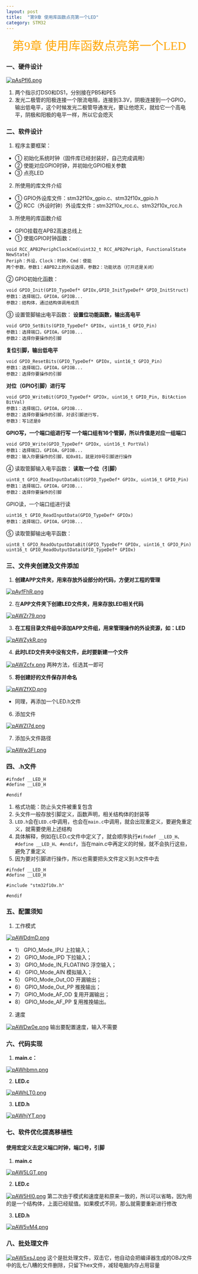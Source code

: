 ```yaml
---
layout: post
title:  "第9章 使用库函数点亮第一个LED"
category: STM32
---
```


<center><font face = "楷体" size = 6 color = orange>第9章 使用库函数点亮第一个LED</font></center>

### 一、硬件设计
[![pAsPfl6.png](https://s21.ax1x.com/2024/11/04/pAsPfl6.png)](https://imgse.com/i/pAsPfl6)
1. 两个指示灯DS0和DS1，分别接在PB5和PE5
2. 发光二极管的阳极连接一个限流电阻，连接到3.3V，阴极连接到一个GPIO，输出低电平，这个时候发光二极管导通发光，要让他熄灭，就给它一个高电平，阴极和阳极的电平一样，所以它会熄灭

### 二、软件设计
1. 程序主要框架：
- ① 初始化系统时钟（固件库已经封装好，自己完成调用）
- ② 使能对应GPIO时钟，并初始化GPIO相关参数
- ③ 点亮LED

2. 所使用的库文件介绍
- ① GPIO外设库文件：stm32f10x_gpio.c、stm32f10x_gpio.h
- ② RCC（外设时钟）外设库文件：stm32f10x_rcc.c、stm32f10x_rcc.h

3. 所使用的库函数介绍
- GPIO挂载在APB2高速总线上
- ① 使能GPIO时钟函数：
```
void RCC_APB2PeriphClockCmd(uint32_t RCC_APB2Periph, FunctionalState NewState)
Periph：外设，Clock：时钟，Cmd：使能
两个参数，参数1：ABPB2上的外设选择，参数2：功能状态（打开还是关闭）
```
② GPIO初始化函数：
```
void GPIO_Init(GPIO_TypeDef* GPIOx,GPIO_InitTypeDef* GPIO_InitStruct)
参数1：选择端口，GPIOA，GPIOB...
参数2：结构体，通过结构体调用成员
```
③ 设置管脚输出电平函数：
**设置位功能函数，输出高电平**
```
void GPIO_SetBits(GPIO_TypeDef* GPIOx, uint16_t GPIO_Pin)
参数1：选择端口，GPIOA，GPIOB...
参数2：选择你要操作的引脚
```
**复位引脚，输出低电平**
```
void GPIO_ResetBits(GPIO_TypeDef* GPIOx, uint16_t GPIO_Pin)
参数1：选择端口，GPIOA，GPIOB...
参数2：选择你要操作的引脚
```
**对位（GPIO引脚）进行写**
```
void GPIO_WriteBit(GPIO_TypeDef* GPIOx, uint16_t GPIO_Pin, BitAction BitVal)
参数1：选择端口，GPIOA，GPIOB...
参数2：选择你要操作的引脚，对该引脚进行写，
参数3：写1还是0
```
**GPIO写，一个端口组进行写
一个端口组有16个管脚，所以传值是对应一组端口**
```
void GPIO_Write(GPIO_TypeDef* GPIOx, uint16_t PortVal)
参数1：选择端口，GPIOA，GPIOB...
参数2：输入你要操作的引脚，如0x01，就是对0号引脚进行操作
```
④ 读取管脚输入电平函数：
**读取一个位（引脚）**
```
uint8_t GPIO_ReadInputDataBit(GPIO_TypeDef* GPIOx, uint16_t GPIO_Pin)
参数1：选择端口，GPIOA，GPIOB...
参数2：选择你要操作的引脚
```
GPIO读，一个端口组进行读
```
uint16_t GPIO_ReadInputData(GPIO_TypeDef* GPIOx)
参数1：选择端口，GPIOA，GPIOB...
```
⑤ 读取管脚输出电平函数：
```
uint8_t GPIO_ReadOutputDataBit(GPIO_TypeDef* GPIOx, uint16_t GPIO_Pin)
uint16_t GPIO_ReadOutputData(GPIO_TypeDef* GPIOx)
```

### 三、文件夹创建及文件添加
1. **创建APP文件夹，用来存放外设部分的代码，方便对工程的管理**

[![pAyfFhR.png](https://s21.ax1x.com/2024/11/08/pAyfFhR.png)](https://imgse.com/i/pAyfFhR)

2. 在**APP文件夹下创建LED文件夹，用来存放LED相关代码**

[![pAWZr79.png](https://s21.ax1x.com/2024/11/19/pAWZr79.png)](https://imgse.com/i/pAWZr79)

3. **在工程目录文件组中添加APP文件组，用来管理操作的外设资源，如：LED**

[![pAWZykR.png](https://s21.ax1x.com/2024/11/19/pAWZykR.png)](https://imgse.com/i/pAWZykR)

4. **此时LED文件夹中没有文件，此时要新建一个文件**

[![pAWZcfx.png](https://s21.ax1x.com/2024/11/19/pAWZcfx.png)](https://imgse.com/i/pAWZcfx)
两种方法，任选其一即可

5. **将创建好的文件保存并命名**

[![pAWZfXD.png](https://s21.ax1x.com/2024/11/19/pAWZfXD.png)](https://imgse.com/i/pAWZfXD)
- 同理，再添加一个LED.h文件

6. 添加文件

[![pAWZI7d.png](https://s21.ax1x.com/2024/11/19/pAWZI7d.png)](https://imgse.com/i/pAWZI7d)

7. 添加头文件路径

[![pAWw3FI.png](https://s21.ax1x.com/2024/11/20/pAWw3FI.png)](https://imgse.com/i/pAWw3FI)

### 四、.h文件
```
#ifndef __LED_H
#define __LED_H

#endif

```
1. 格式功能：防止头文件被重复包含
2. 头文件一般存放引脚定义，函数声明，相关结构体的封装等
3. `LED.h`会在`LED.c`中调用，也会在`main.c`中调用，就会出现重定义，要避免重定义，就需要使用上述结构
4. 具体解释，例如在LED.c文件中定义了，就会顺序执行`#ifndef __LED_H`、`#define __LED_H`、`#endif`，当在main.c中再定义的时候，就不会执行这些，避免了重定义
5. 因为要对引脚进行操作，所以也需要把头文件定义到.h文件中去

```
#ifndef __LED_H
#define __LED_H

#include "stm32f10x.h"

#endif

```

### 五、配置须知
1. 工作模式

[![pAWDdmD.png](https://s21.ax1x.com/2024/11/20/pAWDdmD.png)](https://imgse.com/i/pAWDdmD)
- 1） GPIO_Mode_IPU 上拉输入；
- 2） GPIO_Mode_IPD 下拉输入；
- 3） GPIO_Mode_IN_FLOATING 浮空输入；
- 4） GPIO_Mode_AIN 模拟输入；
- 5） GPIO_Mode_Out_OD 开漏输出；
- 6） GPIO_Mode_Out_PP 推挽输出；
- 7） GPIO_Mode_AF_OD 复用开漏输出；
- 8） GPIO_Mode_AF_PP 复用推挽输出。

2. 速度

[![pAWDw0e.png](https://s21.ax1x.com/2024/11/20/pAWDw0e.png)](https://imgse.com/i/pAWDw0e)
输出要配置速度，输入不需要

### 六、代码实现
1. **main.c：**

[![pAWhbmn.png](https://s21.ax1x.com/2024/11/21/pAWhbmn.png)](https://imgse.com/i/pAWhbmn)

2. **LED.c**

[![pAWhLT0.png](https://s21.ax1x.com/2024/11/21/pAWhLT0.png)](https://imgse.com/i/pAWhLT0)

3. **LED.h**

[![pAWhjYT.png](https://s21.ax1x.com/2024/11/21/pAWhjYT.png)](https://imgse.com/i/pAWhjYT)

### 七、软件优化提高移植性
#### 使用宏定义去定义端口时钟，端口号，引脚
1. **main.c**

[![pAW5LGT.png](https://s21.ax1x.com/2024/11/21/pAW5LGT.png)](https://imgse.com/i/pAW5LGT)

2. **LED.c**

[![pAW5HI0.png](https://s21.ax1x.com/2024/11/21/pAW5HI0.png)](https://imgse.com/i/pAW5HI0)
第二次由于模式和速度是和原来一致的，所以可以省略，因为用的是一个结构体，上面已经赋值。如果模式不同，那么就需要重新进行修改

3. **LED.h**

[![pAW5vM4.png](https://s21.ax1x.com/2024/11/21/pAW5vM4.png)](https://imgse.com/i/pAW5vM4)

### 八、批处理文件
[![pAW5xsJ.png](https://s21.ax1x.com/2024/11/21/pAW5xsJ.png)](https://imgse.com/i/pAW5xsJ)
这个是批处理文件，双击它，他自动会把编译器生成的OBJ文件中的乱七八糟的文件删除，只留下hex文件，减轻电脑内存占用容量